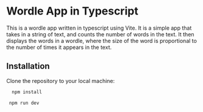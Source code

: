 # Wordle App in Typescript 

This is a wordle app written in typescript using Vite. It is a simple app that takes in a string of text, and counts the number of words in the text. It then displays the words in a wordle, where the size of the word is proportional to the number of times it appears in the text. 
 
 
 ## Installation

 Clone the repository to your local machine: 

```bash
  npm install 
```
```bash
 npm run dev
```
